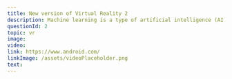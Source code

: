```yaml
---
title: New version of Virtual Reality 2
description: Machine learning is a type of artificial intelligence (AI) that provides computers with the ability to learn without being explicitly programmed. Machine learning focuses on the development of computer programs that can change when exposed to new data.
questionId: 2
topic: vr
image:
video:
link: https://www.android.com/
linkImage: /assets/videoPlaceholder.png
text:
---
```

